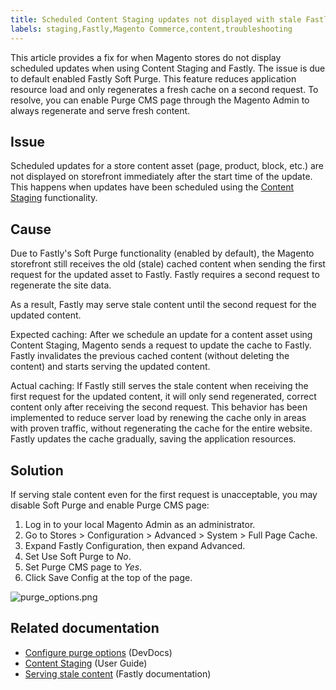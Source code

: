```yaml
---
title: Scheduled Content Staging updates not displayed with stale Fastly cache
labels: staging,Fastly,Magento Commerce,content,troubleshooting
---
```


This article provides a fix for when Magento stores do not display scheduled updates when using Content Staging and Fastly. The issue is due to default enabled Fastly Soft Purge. This feature reduces application resource load and only regenerates a fresh cache on a second request. To resolve, you can enable Purge CMS page through the Magento Admin to always regenerate and serve fresh content.

## Issue

Scheduled updates for a store content asset (page, product, block, etc.) are not displayed on storefront immediately after the start time of the update. This happens when updates have been scheduled using the [Content Staging](http://docs.magento.com/m2/ee/user_guide/cms/content-staging.html) functionality.

## Cause

Due to Fastly's Soft Purge functionality (enabled by default), the Magento storefront still receives the old (stale) cached content when sending the first request for the updated asset to Fastly. Fastly requires a second request to regenerate the site data.

As a result, Fastly may serve stale content until the second request for the updated content.

Expected caching: After we schedule an update for a content asset using Content Staging, Magento sends a request to update the cache to Fastly. Fastly invalidates the previous cached content (without deleting the content) and starts serving the updated content.

Actual caching: If Fastly still serves the stale content when receiving the first request for the updated content, it will only send regenerated, correct content only after receiving the second request. This behavior has been implemented to reduce server load by renewing the cache only in areas with proven traffic, without regenerating the cache for the entire website. Fastly updates the cache gradually, saving the application resources.

## Solution

If serving stale content even for the first request is unacceptable, you may disable Soft Purge and enable Purge CMS page:

1. Log in to your local Magento Admin as an administrator.
1. Go to Stores > Configuration > Advanced > System > Full Page Cache.
1. Expand Fastly Configuration, then expand Advanced.
1. Set Use Soft Purge to _No_.
1. Set Purge CMS page to _Yes_.
1. Click Save Config at the top of the page.

 ![purge_options.png](https://support.magento.com/hc/article_attachments/360000593874/purge_options.png)

## Related documentation

* [Configure purge options](http://devdocs.magento.com/guides/v2.2/cloud/access-acct/fastly.html#purge) (DevDocs)
* [Content Staging](http://docs.magento.com/m2/ee/user_guide/cms/content-staging.html) (User Guide)
* [Serving stale content](https://docs.fastly.com/guides/performance-tuning/serving-stale-content) (Fastly documentation)